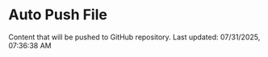 # Auto Push File

Content that will be pushed to GitHub repository.
Last updated: 07/31/2025, 07:36:38 AM